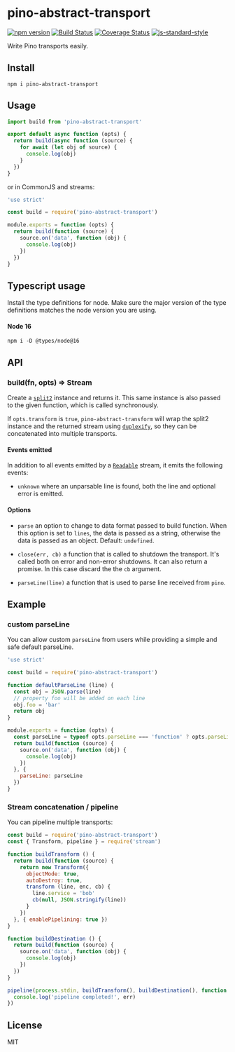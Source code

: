 # pino-abstract-transport
[![npm version](https://img.shields.io/npm/v/pino-abstract-transport)](https://www.npmjs.com/package/pino-abstract-transport)
[![Build Status](https://img.shields.io/github/workflow/status/pinojs/pino-abstract-transport/CI)](https://github.com/pinojs/pino-abstract-transport/actions)
[![Coverage Status](https://coveralls.io/repos/github/pinojs/pino-abstract-transport/badge.svg?branch=master)](https://coveralls.io/github/pinojs/pino-abstract-transport?branch=master)
[![js-standard-style](https://img.shields.io/badge/code%20style-standard-brightgreen.svg?style=flat)](https://standardjs.com/)

Write Pino transports easily.

## Install

```
npm i pino-abstract-transport
```

## Usage

```js
import build from 'pino-abstract-transport'

export default async function (opts) {
  return build(async function (source) {
    for await (let obj of source) {
      console.log(obj)
    }
  })
}
```

or in CommonJS and streams:

```js
'use strict'

const build = require('pino-abstract-transport')

module.exports = function (opts) {
  return build(function (source) {
    source.on('data', function (obj) {
      console.log(obj)
    })
  })
}
```

## Typescript usage
Install the type definitions for node. Make sure the major version of the type definitions matches the node version you are using.
#### Node 16
```
npm i -D @types/node@16
```

## API

### build(fn, opts) => Stream

Create a [`split2`](http://npm.im/split2) instance and returns it.
This same instance is also passed to the given function, which is called
synchronously.

If `opts.transform` is `true`, `pino-abstract-transform` will 
wrap the split2 instance and the returned stream using [`duplexify`](https://www.npmjs.com/package/duplexify),
so they can be concatenated into multiple transports.

#### Events emitted

In addition to all events emitted by a [`Readable`](https://nodejs.org/api/stream.html#stream_class_stream_readable)
stream, it emits the following events:

* `unknown` where an unparsable line is found, both the line and optional error is emitted.

#### Options

* `parse` an option to change to data format passed to build function. When this option is set to `lines`,
  the data is passed as a string, otherwise the data is passed as an object. Default: `undefined`.

* `close(err, cb)` a function that is called to shutdown the transport. It's called both on error and non-error shutdowns.
  It can also return a promise. In this case discard the the `cb` argument.

* `parseLine(line)` a function that is used to parse line received from `pino`.

## Example

### custom parseLine

You can allow custom `parseLine` from users while providing a simple and safe default parseLine.

```js
'use strict'

const build = require('pino-abstract-transport')

function defaultParseLine (line) {
  const obj = JSON.parse(line)
  // property foo will be added on each line
  obj.foo = 'bar'
  return obj
}

module.exports = function (opts) {
  const parseLine = typeof opts.parseLine === 'function' ? opts.parseLine : defaultParseLine
  return build(function (source) {
    source.on('data', function (obj) {
      console.log(obj)
    })
  }, {
    parseLine: parseLine
  })
}
```

### Stream concatenation / pipeline

You can pipeline multiple transports:

```js
const build = require('pino-abstract-transport')
const { Transform, pipeline } = require('stream')

function buildTransform () {
  return build(function (source) {
    return new Transform({
      objectMode: true,
      autoDestroy: true,
      transform (line, enc, cb) {
        line.service = 'bob'
        cb(null, JSON.stringify(line))
      }
    })
  }, { enablePipelining: true })
}

function buildDestination () {
  return build(function (source) {
    source.on('data', function (obj) {
      console.log(obj)
    })
  })
}

pipeline(process.stdin, buildTransform(), buildDestination(), function (err) {
  console.log('pipeline completed!', err)
})
```

## License

MIT

